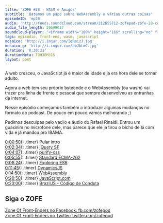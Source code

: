 ```yaml
---
title: 'ZOFE #28 - WASM e Amigos'
subtitle: 'Batemos um papo sobre WebAssembly e várias outras coisas'
episodeID: 'ep28'
audio: 'http://feeds.soundcloud.com/stream/212655712-zofepod-zofe-28-compila-o-js-ai'
audio_file_length: 29699027
soundcloud-player: '<iframe width="100%" height="166" scrolling="no" frameborder="no" src="https://w.soundcloud.com/player/?url=https%3A//api.soundcloud.com/tracks/212655712&amp;color=ff5500&amp;auto_play=false&amp;hide_related=false&amp;show_comments=true&amp;show_user=true&amp;show_reposts=false"></iframe>'
tags: episodio, front-end, wasm, javascript
mosaico: 'http://i.imgur.com/IqRmizJ.jpg'
mosaico_g: 'http://i.imgur.com/bbJbLmC.jpg'
duration: '0:30:31'
durationMeta: T0H30M31S
layout: post
---
```



A web cresceu, o JavaScript já é maior de idade e já era hora dele se tornar adulto.

Agora a web tem seu próprio bytecode e o WebAssembly (ou wasm) vai trazer pra linha de frente o pessoal que sempre desenvolveu as entranhas da internet.
<!-- excerpt -->

Nesse episódio começamos também a introduzir algumas mudanças no formato do podcast. De pouco em pouco vamos melhorando ;)

Pedimos desculpas pelo vacilo e áudio do Rafael Rinaldi. Entrou um guaxinim no microfone dele, mas parece que ele já tirou o bicho de lá com vida e já mandou pro IBAMA.

[0:00:50](#t=0:00:50){: .timer} Pular intro<br>
[0:02:34](#t=0:02:34){: .timer} [jQuery SF](http://jquerysf.com)<br>
[0:04:07](#t=0:04:07){: .timer} [purify-css](https://github.com/purifycss/purifycss)<br>
[0:05:55](#t=0:05:55){: .timer} [Standard ECMA-262](http://www.ecma-international.org/publications/standards/Ecma-262.htm)<br>
[0:08:24](#t=0:08:24){: .timer} [Exploring ES6](https://leanpub.com/exploring-es6/read)<br>
[0:11:45](#t=0:11:45){: .timer} [DynamicsJS](http://dynamicsjs.com/)<br>
[0:14:50](#t=0:14:50){: .timer} [WebAssembly](https://brendaneich.com/2015/06/from-asm-js-to-webassembly/)<br>
[0:20:50](#t=0:20:50){: .timer} [JavaScript.com](https://www.javascript.com/)<br>
[0:23:00](#t=0:23:00){: .timer} [BrazilJS - Código de Conduta](http://braziljs.com.br/)<br>

## Siga o ZOFE

[Zone Of Front-Enders no Facebook: fb.com/zofepod](http://fb.com/zofepod/ "ZOFE no Facebook: fb.com/zofepod")<br>
[Zone Of Front-Enders no Twitter: twitter.com/zofepod](http://twitter.com/zofepod/ "ZOFE no Twitter")<br>
